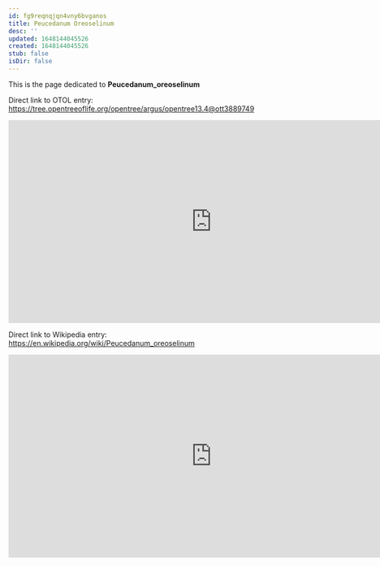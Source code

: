 ```yaml
---
id: fg9reqnqjqn4vny6bvganos
title: Peucedanum Oreoselinum
desc: ''
updated: 1648144045526
created: 1648144045526
stub: false
isDir: false
---
```

This is the page dedicated to **Peucedanum_oreoselinum**


Direct link to OTOL entry: https://tree.opentreeoflife.org/opentree/argus/opentree13.4@ott3889749



<html>
    <body>
    <iframe src="https://tree.opentreeoflife.org/opentree/argus/opentree13.4@ott3889749"
    width="800" height="400" frameborder="0" allowfullscreen> </iframe>
    </body>
</html>
    


Direct link to Wikipedia entry: https://en.wikipedia.org/wiki/Peucedanum_oreoselinum



<html>
    <body>
    <iframe src="https://en.wikipedia.org/wiki/Peucedanum_oreoselinum"
    width="800" height="400" frameborder="0" allowfullscreen> </iframe>
    </body>
</html>
    
